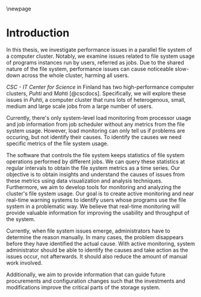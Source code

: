 \newpage

# Introduction
In this thesis, we investigate performance issues in a parallel file system of a computer cluster.
Notably, we examine issues related to file system usage of programs instances run by users, referred as jobs.
Due to the shared nature of the file system, performance issues can cause noticeable slow-down across the whole cluster, harming all users.

*CSC - IT Center for Science* in Finland has two high-performance computer clusters, *Puhti* and *Mahti* [@cscdocs].
Specifically, we will explore these issues in *Puhti*, a computer cluster that runs lots of heterogenous, small, medium and large scale jobs from a large number of users.

Currently, there's only system-level load monitoring from processor usage and job information from job scheduler without any metrics from the file system usage.
However, load monitoring can only tell us if problems are occuring, but not identify their causes.
To identify the causes we need specific metrics of the file system usage.

The software that controls the file system keeps statistics of file system operations performed by different jobs.
We can query these statistics at regular intervals to obtain the file system metrics as a time series.
Our objective is to obtain insights and understand the causes of issues from these metrics using data visualization and analysis techniques.
Furthermore, we aim to develop tools for monitoring and analyzing the cluster's file system usage.
Our goal is to create active monitoring and near real-time warning systems to identify users whose programs use the file system in a problematic way.
We believe that real-time monitoring will provide valuable information for improving the usability and throughput of the system.

Currently, when file system issues emerge, administrators have to determine the reason manually.
In many cases, the problem disappears before they have identified the actual cause.
With active monitoring, system administrator should be able to identify the causes and take action as the issues occur, not afterwards.
It should also reduce the amount of manual work involved.

Additionally, we aim to provide information that can guide future procurements and configuration changes such that the investments and modifications improve the critical parts of the storage system.

